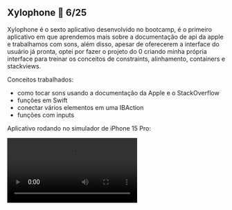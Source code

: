 ## Xylophone 🎵 6/25

Xylophone é o sexto aplicativo desenvolvido no bootcamp, é o primeiro aplicativo em que aprendemos mais sobre a documentação de api da apple
e trabalhamos com sons, além disso, apesar de oferecerem a interface do usuário já pronta, optei por fazer o projeto do 0 criando minha
própria interface para treinar os conceitos de constraints, alinhamento, containers e stackviews.

Conceitos trabalhados: 
  - como tocar sons usando a documentação da Apple e o StackOverflow
  - funções em Swift
  - conectar vários elementos em uma IBAction 
  - funções com inputs

Aplicativo rodando no simulador de iPhone 15 Pro:

![](https://github.com/similvitoria/iOS-Swift/blob/main/Calculator/Xylophone.mov)


